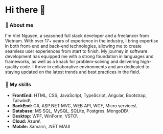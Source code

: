 <h1> Hi there 👋</h1>

### :rocket: About me
I'm Viet Nguyen, a seasoned full stack developer and a freelancer from Vietnam. With over 17+ years of experience in the industry, I bring expertise in both front-end and back-end technologies, allowing me to create seamless user experiences from start to finish. My journey in software development has equipped me with a strong foundation in languages and frameworks, as well as a knack for problem-solving and delivering high-quality code. I thrive in collaborative environments and am dedicated to staying updated on the latest trends and best practices in the field.

### :muscle: My skills

- **FrontEnd:** HTML, CSS, JavaScript, TypeScript, Angular, Bootstrap, Tailwind\
- **BackEnd:** C#, ASP.NET MVC, WEB API, WCF, Micro services\
- **Database:** MS SQL, MySQL, SQLite, Postgres, MongoDB\
- **Desktop:** WPF, WinForm, VSTO\
- **Cloud:** Azure\
- **Mobile:** Xamarin, .NET MAUI
<!--
### FrontEnd
![HTML](https://img.shields.io/badge/HTML5-E34F26?style=for-the-badge&logo=html5&logoColor=white)
![CSS](https://img.shields.io/badge/CSS3-1572B6?style=for-the-badge&logo=css3&logoColor=white)
![JavaScript](https://img.shields.io/badge/JavaScript-F7DF1E?style=for-the-badge&logo=javascript&logoColor=black)
![TypeScript](https://img.shields.io/badge/TypeScript-007ACC?style=for-the-badge&logo=typescript&logoColor=white)
![Angular](https://img.shields.io/badge/Angular-DD0031?style=for-the-badge&logo=angular&logoColor=white)
![React](https://img.shields.io/badge/React-20232A?style=for-the-badge&logo=react&logoColor=61DAFB)
![Redux](https://img.shields.io/badge/Redux-593D88?style=for-the-badge&logo=redux&logoColor=white)
![Bootstrap](https://img.shields.io/badge/Bootstrap-563D7C?style=for-the-badge&logo=bootstrap&logoColor=white)
![Tailwind](https://img.shields.io/badge/Tailwind_CSS-38B2AC?style=for-the-badge&logo=tailwind-css&logoColor=white)

### BackEnd
![C#](https://img.shields.io/badge/C%23-239120?style=for-the-badge&logo=c-sharp&logoColor=white)
![ASP.NET](https://img.shields.io/badge/ASP.NET%20MVC-F7DF1E?style=for-the-badge)
![WCF](https://img.shields.io/badge/WCF-8A2BE2?style=for-the-badge)
![WEB API](https://img.shields.io/badge/WEB%20API-3498DB?style=for-the-badge)
![Blazor](https://img.shields.io/badge/ASP.NET%20Core%20Blazor-9160C9?style=for-the-badge)

### Databases
![MySQL](https://img.shields.io/badge/MySQL-00000F?style=for-the-badge&logo=mysql&logoColor=white)
![Postgres](https://img.shields.io/badge/PostgreSQL-316192?style=for-the-badge&logo=postgresql&logoColor=white)
![MongoDB](https://img.shields.io/badge/MongoDB-4EA94B?style=for-the-badge&logo=mongodb&logoColor=white)
![MicrosoftSQLServer](https://img.shields.io/badge/Microsoft%20SQL%20Server-CC2927?style=for-the-badge&logo=microsoft%20sql%20server&logoColor=white)
![SQLite](https://img.shields.io/badge/Sqlite-003B57?style=for-the-badge&logo=sqlite&logoColor=white)
![Redis](https://img.shields.io/badge/redis-%23DD0031.svg?&style=for-the-badge&logo=redis&logoColor=white)

### Mobile
![Xamarin](https://img.shields.io/badge/Xamarin-3498DB?style=for-the-badge&logo=xamarin&logoColor=white)
![.NET MAUI](https://img.shields.io/badge/.NET%20MAUI-blue?style=for-the-badge)

### Desktop
![WPF](https://img.shields.io/badge/WPF-2F84B8?style=for-the-badge)
![WinForm](https://img.shields.io/badge/WinForm-959C45?style=for-the-badge)
![VSTO](https://img.shields.io/badge/Microsoft%20Office%20VSTO-289C43?style=for-the-badge)
![Chrome Extension](https://img.shields.io/badge/Chrome%20Extensions-9860A3?style=for-the-badge)
-->

